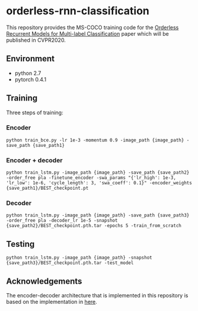 # orderless-rnn-classification
This repository provides the MS-COCO training code for the [Orderless Recurrent Models for Multi-label Classification](https://arxiv.org/abs/1911.09996) paper which will be published in CVPR2020.

## Environment
* python 2.7
* pytorch 0.4.1

## Training
Three steps of training:
### Encoder
`python train_bce.py -lr 1e-3 -momentum 0.9 -image_path {image_path} -save_path {save_path1}`
### Encoder + decoder
`python train_lstm.py -image_path {image_path} -save_path {save_path2} -order_free pla -finetune_encoder -swa_params "{'lr_high': 1e-3, 'lr_low': 1e-6, 'cycle_length': 3, 'swa_coeff': 0.1}" -encoder_weights {save_path1}/BEST_checkpoint.pt`
### Decoder
`python train_lstm.py -image_path {image_path} -save_path {save_path3} -order_free pla -decoder_lr 1e-5 -snapshot {save_path2}/BEST_checkpoint.pth.tar -epochs 5 -train_from_scratch`

## Testing
`python train_lstm.py -image_path {image_path} -snapshot {save_path3}/BEST_checkpoint.pth.tar -test_model`

## Acknowledgements
The encoder-decoder architecture that is implemented in this repository is based on the implementation in [here](https://github.com/sgrvinod/a-PyTorch-Tutorial-to-Image-Captioning/).

